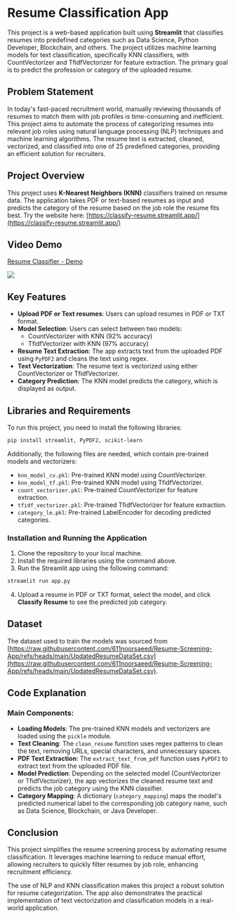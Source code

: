 # Resume Classification App

This project is a web-based application built using **Streamlit** that classifies resumes into predefined categories such as Data Science, Python Developer, Blockchain, and others. The project utilizes machine learning models for text classification, specifically KNN classifiers, with CountVectorizer and TfidfVectorizer for feature extraction. The primary goal is to predict the profession or category of the uploaded resume.

## Problem Statement

In today's fast-paced recruitment world, manually reviewing thousands of resumes to match them with job profiles is time-consuming and inefficient. This project aims to automate the process of categorizing resumes into relevant job roles using natural language processing (NLP) techniques and machine learning algorithms. The resume text is extracted, cleaned, vectorized, and classified into one of 25 predefined categories, providing an efficient solution for recruiters.

## Project Overview

This project uses **K-Nearest Neighbors (KNN)** classifiers trained on resume data. The application takes PDF or text-based resumes as input and predicts the category of the resume based on the job role the resume fits best.
Try the website here: [https://classify-resume.streamlit.app/](https://classify-resume.streamlit.app/)

## Video Demo

<div>
    <a href="https://www.loom.com/share/ea2094576f7445d0926cba8fb4e5a2d7">
      <p>Resume Classifier - Demo</p>
    </a>
    <a href="https://www.loom.com/share/ea2094576f7445d0926cba8fb4e5a2d7">
      <img style="min-width:1000px;" src="https://cdn.loom.com/sessions/thumbnails/ea2094576f7445d0926cba8fb4e5a2d7-e8171c4cd40a1aaa-full-play.gif">
    </a>
  </div>

## Key Features

- **Upload PDF or Text resumes**: Users can upload resumes in PDF or TXT format.
- **Model Selection**: Users can select between two models:
  - CountVectorizer with KNN (92% accuracy)
  - TfidfVectorizer with KNN (97% accuracy)
- **Resume Text Extraction**: The app extracts text from the uploaded PDF using `PyPDF2` and cleans the text using regex.
- **Text Vectorization**: The resume text is vectorized using either CountVectorizer or TfidfVectorizer.
- **Category Prediction**: The KNN model predicts the category, which is displayed as output.

## Libraries and Requirements

To run this project, you need to install the following libraries:

```bash
pip install streamlit, PyPDF2, scikit-learn
```

Additionally, the following files are needed, which contain pre-trained models and vectorizers:
- `knn_model_cv.pkl`: Pre-trained KNN model using CountVectorizer.
- `knn_model_tf.pkl`: Pre-trained KNN model using TfidfVectorizer.
- `count_vectorizer.pkl`: Pre-trained CountVectorizer for feature extraction.
- `tfidf_vectorizer.pkl`: Pre-trained TfidfVectorizer for feature extraction.
- `category_le.pkl`: Pre-trained LabelEncoder for decoding predicted categories.

### Installation and Running the Application

1. Clone the repository to your local machine.
2. Install the required libraries using the command above.
3. Run the Streamlit app using the following command:

```bash
streamlit run app.py
```

4. Upload a resume in PDF or TXT format, select the model, and click **Classify Resume** to see the predicted job category.

## Dataset

The dataset used to train the models was sourced from [https://raw.githubusercontent.com/611noorsaeed/Resume-Screening-App/refs/heads/main/UpdatedResumeDataSet.csv](https://raw.githubusercontent.com/611noorsaeed/Resume-Screening-App/refs/heads/main/UpdatedResumeDataSet.csv). 

## Code Explanation

### Main Components:

- **Loading Models**: The pre-trained KNN models and vectorizers are loaded using the `pickle` module.
- **Text Cleaning**: The `clean_resume` function uses regex patterns to clean the text, removing URLs, special characters, and unnecessary spaces.
- **PDF Text Extraction**: The `extract_text_from_pdf` function uses `PyPDF2` to extract text from the uploaded PDF file.
- **Model Prediction**: Depending on the selected model (CountVectorizer or TfidfVectorizer), the app vectorizes the cleaned resume text and predicts the job category using the KNN classifier.
- **Category Mapping**: A dictionary (`category_mapping`) maps the model's predicted numerical label to the corresponding job category name, such as Data Science, Blockchain, or Java Developer.

## Conclusion

This project simplifies the resume screening process by automating resume classification. It leverages machine learning to reduce manual effort, allowing recruiters to quickly filter resumes by job role, enhancing recruitment efficiency. 

The use of NLP and KNN classification makes this project a robust solution for resume categorization. The app also demonstrates the practical implementation of text vectorization and classification models in a real-world application.
